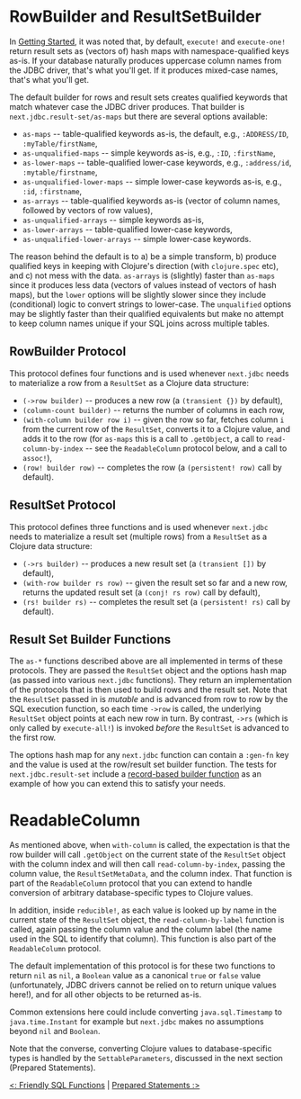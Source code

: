 # RowBuilder and ResultSetBuilder

In [Getting Started](https://cljdoc.org/d/seancorfield/next.jdbc/CURRENT/doc/getting-started), it was noted that, by default, `execute!` and `execute-one!` return result sets as (vectors of) hash maps with namespace-qualified keys as-is. If your database naturally produces uppercase column names from the JDBC driver, that's what you'll get. If it produces mixed-case names, that's what you'll get.

The default builder for rows and result sets creates qualified keywords that match whatever case the JDBC driver produces. That builder is `next.jdbc.result-set/as-maps` but there are several options available:

* `as-maps` -- table-qualified keywords as-is, the default, e.g., `:ADDRESS/ID`, `:myTable/firstName`,
* `as-unqualified-maps` -- simple keywords as-is, e.g., `:ID`, `:firstName`,
* `as-lower-maps` -- table-qualified lower-case keywords, e.g., `:address/id`, `:mytable/firstname`,
* `as-unqualified-lower-maps` -- simple lower-case keywords as-is, e.g., `:id`, `:firstname`,
* `as-arrays` -- table-qualified keywords as-is (vector of column names, followed by vectors of row values),
* `as-unqualified-arrays` -- simple keywords as-is,
* `as-lower-arrays` -- table-qualified lower-case keywords,
* `as-unqualified-lower-arrays` -- simple lower-case keywords.

The reason behind the default is to a) be a simple transform, b) produce qualified keys in keeping with Clojure's direction (with `clojure.spec` etc), and c) not mess with the data. `as-arrays` is (slightly) faster than `as-maps` since it produces less data (vectors of values instead of vectors of hash maps), but the `lower` options will be slightly slower since they include (conditional) logic to convert strings to lower-case. The `unqualified` options may be slightly faster than their qualified equivalents but make no attempt to keep column names unique if your SQL joins across multiple tables.

## RowBuilder Protocol

This protocol defines four functions and is used whenever `next.jdbc` needs to materialize a row from a `ResultSet` as a Clojure data structure:

* `(->row builder)` -- produces a new row (a `(transient {})` by default),
* `(column-count builder)` -- returns the number of columns in each row,
* `(with-column builder row i)` -- given the row so far, fetches column `i` from the current row of the `ResultSet`, converts it to a Clojure value, and adds it to the row (for `as-maps` this is a call to `.getObject`, a call to `read-column-by-index` -- see the `ReadableColumn` protocol below, and a call to `assoc!`),
* `(row! builder row)` -- completes the row (a `(persistent! row)` call by default).

## ResultSet Protocol

This protocol defines three functions and is used whenever `next.jdbc` needs to materialize a result set (multiple rows) from a `ResultSet` as a Clojure data structure:

* `(->rs builder)` -- produces a new result set (a `(transient [])` by default),
* `(with-row builder rs row)` -- given the result set so far and a new row, returns the updated result set (a `(conj! rs row)` call by default),
* `(rs! builder rs)` -- completes the result set (a `(persistent! rs)` call by default).

## Result Set Builder Functions

The `as-*` functions described above are all implemented in terms of these protocols. They are passed the `ResultSet` object and the options hash map (as passed into various `next.jdbc` functions). They return an implementation of the protocols that is then used to build rows and the result set. Note that the `ResultSet` passed in is _mutable_ and is advanced from row to row by the SQL execution function, so each time `->row` is called, the underlying `ResultSet` object points at each new row in turn. By contrast, `->rs` (which is only called by `execute-all!`) is invoked _before_ the `ResultSet` is advanced to the first row.

The options hash map for any `next.jdbc` function can contain a `:gen-fn` key and the value is used at the row/result set builder function. The tests for `next.jdbc.result-set` include a [record-based builder function](https://github.com/seancorfield/next-jdbc/blob/master/test/next/jdbc/result_set_test.clj#L148-L164) as an example of how you can extend this to satisfy your needs.

# ReadableColumn

As mentioned above, when `with-column` is called, the expectation is that the row builder will call `.getObject` on the current state of the `ResultSet` object with the column index and will then call `read-column-by-index`, passing the column value, the `ResultSetMetaData`, and the column index. That function is part of the `ReadableColumn` protocol that you can extend to handle conversion of arbitrary database-specific types to Clojure values.

In addition, inside `reducible!`, as each value is looked up by name in the current state of the `ResultSet` object, the `read-column-by-label` function is called, again passing the column value and the column label (the name used in the SQL to identify that column). This function is also part of the `ReadableColumn` protocol.

The default implementation of this protocol is for these two functions to return `nil` as `nil`, a `Boolean` value as a canonical `true` or `false` value (unfortunately, JDBC drivers cannot be relied on to return unique values here!), and for all other objects to be returned as-is.

Common extensions here could include converting `java.sql.Timestamp` to `java.time.Instant` for example but `next.jdbc` makes no assumptions beyond `nil` and `Boolean`.

Note that the converse, converting Clojure values to database-specific types is handled by the `SettableParameters`, discussed in the next section (Prepared Statements).

[<: Friendly SQL Functions](https://cljdoc.org/d/seancorfield/next.jdbc/CURRENT/doc/getting-started/friendly-sql-functions) | [Prepared Statements :>](https://cljdoc.org/d/seancorfield/next.jdbc/CURRENT/doc/getting-started/prepared-stmt)
